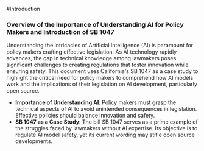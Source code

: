#Introduction

### Overview of the Importance of Understanding AI for Policy Makers and Introduction of SB 1047

Understanding the intricacies of Artificial Intelligence (AI) is paramount for policy makers crafting effective legislation. As AI technology rapidly advances, the gap in technical knowledge among lawmakers poses significant challenges to creating regulations that foster innovation while ensuring safety. This document uses California's SB 1047 as a case study to highlight the critical need for policy makers to comprehend how AI models work and the implications of their legislation on AI development, particularly open source.

- **Importance of Understanding AI**: Policy makers must grasp the technical aspects of AI to avoid unintended consequences in legislation. Effective policies should balance innovation and safety.
- **SB 1047 as a Case Study**: The bill SB 1047 serves as a prime example of the struggles faced by lawmakers without AI expertise. Its objective is to regulate AI model safety, yet its current wording may stifle open source developments.